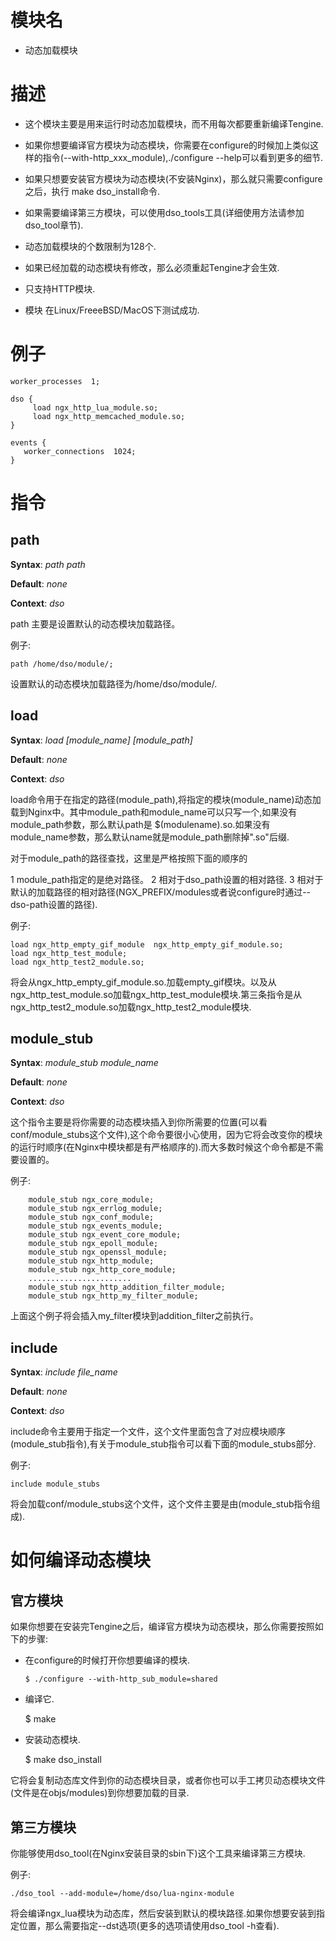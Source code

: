 模块名
====

*  动态加载模块

描述
===========

* 这个模块主要是用来运行时动态加载模块，而不用每次都要重新编译Tengine.

* 如果你想要编译官方模块为动态模块，你需要在configure的时候加上类似这样的指令(--with-http\_xxx_module),./configure --help可以看到更多的细节.

* 如果只想要安装官方模块为动态模块(不安装Nginx)，那么就只需要configure之后，执行 make dso_install命令.

* 如果需要编译第三方模块，可以使用dso\_tools工具(详细使用方法请参加dso_tool章节).

* 动态加载模块的个数限制为128个.

* 如果已经加载的动态模块有修改，那么必须重起Tengine才会生效.

* 只支持HTTP模块.

* 模块 在Linux/FreeeBSD/MacOS下测试成功.


例子
===========

    worker_processes  1;
    
    dso {
         load ngx_http_lua_module.so;
         load ngx_http_memcached_module.so;
    }

    events {
       worker_connections  1024;
    }


指令
==========

path
------------------------

**Syntax**: *path path*

**Default**: *none*

**Context**: *dso*

path 主要是设置默认的动态模块加载路径。

例子:

    path /home/dso/module/;

设置默认的动态模块加载路径为/home/dso/module/.


load
------------------------

**Syntax**: *load [module_name] \[module_path]*

**Default**: *none*

**Context**: *dso*

load命令用于在指定的路径(module\_path),将指定的模块(module\_name)动态加载到Nginx中。其中module\_path和module\_name可以只写一个,如果没有module\_path参数，那么默认path是 $(modulename).so.如果没有module\_name参数，那么默认name就是module\_path删除掉".so"后缀.

对于module\_path的路径查找，这里是严格按照下面的顺序的

1 module\_path指定的是绝对路径。
2 相对于dso\_path设置的相对路径.
3 相对于默认的加载路径的相对路径(NGX\_PREFIX/modules或者说configure时通过--dso-path设置的路径).

例子:

    load ngx_http_empty_gif_module  ngx_http_empty_gif_module.so;
    load ngx_http_test_module;
    load ngx_http_test2_module.so;

将会从ngx\_http\_empty\_gif\_module.so.加载empty\_gif模块。以及从ngx\_http\_test\_module.so加载ngx\_http\_test\_module模块.第三条指令是从ngx\_http\_test2\_module.so加载ngx\_http\_test2\_module模块.

module_stub
-------------

**Syntax**: *module_stub module_name*

**Default**: *none*

**Context**: *dso*


这个指令主要是将你需要的动态模块插入到你所需要的位置(可以看conf/module\_stubs这个文件),这个命令要很小心使用，因为它将会改变你的模块的运行时顺序(在Nginx中模块都是有严格顺序的).而大多数时候这个命令都是不需要设置的。

例子:
 
        module_stub ngx_core_module;
        module_stub ngx_errlog_module;
        module_stub ngx_conf_module;
        module_stub ngx_events_module;
        module_stub ngx_event_core_module;
        module_stub ngx_epoll_module;
        module_stub ngx_openssl_module;
        module_stub ngx_http_module;
        module_stub ngx_http_core_module;
        .......................
        module_stub ngx_http_addition_filter_module;
        module_stub ngx_http_my_filter_module;

上面这个例子将会插入my\_filter模块到addition\_filter之前执行。


include
-------------

**Syntax**: *include file_name*

**Default**: *none*

**Context**: *dso*

include命令主要用于指定一个文件，这个文件里面包含了对应模块顺序(module_stub指令),有关于module\_stub指令可以看下面的module\_stubs部分.

例子:

    include module_stubs
    
将会加载conf/module_stubs这个文件，这个文件主要是由(module_stub指令组成).


如何编译动态模块
===========

官方模块
------------------------

如果你想要在安装完Tengine之后，编译官方模块为动态模块，那么你需要按照如下的步骤:

* 在configure的时候打开你想要编译的模块.

      $ ./configure --with-http_sub_module=shared
      
* 编译它.

    $ make
    
* 安装动态模块.

    $ make dso_install
    
它将会复制动态库文件到你的动态模块目录，或者你也可以手工拷贝动态模块文件(文件是在objs/modules)到你想要加载的目录.

第三方模块
------------------------

你能够使用dso_tool(在Nginx安装目录的sbin下)这个工具来编译第三方模块.

例子:

    ./dso_tool --add-module=/home/dso/lua-nginx-module

将会编译ngx\_lua模块为动态库，然后安装到默认的模块路径.如果你想要安装到指定位置，那么需要指定--dst选项(更多的选项请使用dso_tool -h查看).

